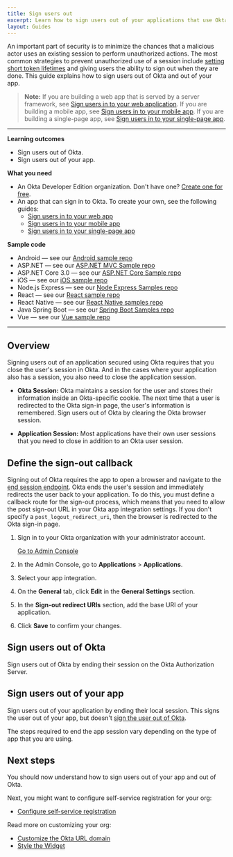 ```yaml
---
title: Sign users out
excerpt: Learn how to sign users out of your applications that use Okta's APIs.
layout: Guides
---
```


An important part of security is to minimize the chances that a malicious actor uses an existing session to perform unauthorized actions. The most common strategies to prevent unauthorized use of a session include [setting short token lifetimes](/docs/guides/configure-access-policy/configure-token-lifetime-per-client/) and giving users the ability to sign out when they are done. This guide explains how to sign users out of Okta and out of your app.

> **Note:** If you are building a web app that is served by a server framework, see [Sign users in to your web application](/docs/guides/sign-into-web-app/). If you are building a mobile app, see [Sign users in to your mobile app](/docs/guides/sign-into-mobile-app/). If you are building a single-page app, see [Sign users in to your single-page app](https://developer.okta.com/docs/guides/sign-into-spa/angular/before-you-begin/).

---

**Learning outcomes**

* Sign users out of Okta.
* Sign users out of your app.

**What you need**

* An Okta Developer Edition organization. Don't have one? [Create one for free](https://developer.okta.com/signup).
* An app that can sign in to Okta. To create your own, see the following guides:
  * [Sign users in to your web app](/docs/guides/sign-into-web-app/)
  * [Sign users in to your mobile app](/docs/guides/sign-into-mobile-app/)
  * [Sign users in to your single-page app](/docs/guides/sign-into-spa/)

**Sample code**

* Android — see our [Android sample repo](https://github.com/okta/samples-android)
* ASP.NET — see our [ASP.NET MVC Sample repo](https://github.com/okta/samples-aspnet)
* ASP.NET Core 3.0 — see our [ASP.NET Core Sample repo](https://github.com/okta/samples-aspnetcore)
* iOS — see our [iOS sample repo](https://github.com/okta/samples-ios)
* Node.js Express — see our [Node Express Samples repo](https://github.com/okta/samples-nodejs-express-4/)
* React — see our [React sample repo](https://github.com/okta/samples-js-react)
* React Native — see our [React Native samples repo](https://github.com/okta/samples-js-react-native)
* Java Spring Boot — see our [Spring Boot Samples repo](https://github.com/okta/samples-java-spring/tree/master/okta-hosted-login)
* Vue — see our [Vue sample repo](https://github.com/okta/samples-js-vue)

---

## Overview

Signing users out of an application secured using Okta requires that you close the user's session in Okta. And in the cases where your application also has a session, you also need to close the application session.

* **Okta Session:** Okta maintains a session for the user and stores their information inside an Okta-specific cookie. The next time that a user is redirected to the Okta sign-in page, the user's information is remembered. Sign users out of Okta by clearing the Okta browser session.

* **Application Session:** Most applications have their own user sessions that you need to close in addition to an Okta user session.

## Define the sign-out callback

Signing out of Okta requires the app to open a browser and navigate to the [end session endpoint](/docs/reference/api/oidc/#logout). Okta ends the user's session and immediately redirects the user back to your application. To do this, you must define a callback route for the sign-out process, which means that you need to allow the post sign-out URL in your Okta app integration settings. If you don't specify a `post_logout_redirect_uri`, then the browser is redirected to the Okta sign-in page.

1. Sign in to your Okta organization with your administrator account.

    <a href="https://developer.okta.com/login" target="_blank" class="Button--blue">Go to Admin Console</a>

1. In the Admin Console, go to **Applications** > **Applications**.
1. Select your app integration.
1. On the **General** tab, click **Edit** in the **General Settings** section.
1. In the **Sign-out redirect URIs** section, add the base URI of your application.

    <StackSelector snippet="addbaseuri"/>
1. Click **Save** to confirm your changes.

## Sign users out of Okta

Sign users out of Okta by ending their session on the Okta Authorization Server.

<StackSelector snippet="remotesignout" noSelector/>

## Sign users out of your app

Sign users out of your application by ending their local session. This signs the user out of your app, but doesn't [sign the user out of Okta](#sign-users-out-of-okta).

The steps required to end the app session vary depending on the type of app that you are using.

<!-- Future content: and discarding the tokens Okta created when the user signed in. -->

<StackSelector snippet="localsignout" noSelector/>

## Next steps

You should now understand how to sign users out of your app and out of Okta.

Next, you might want to configure self-service registration for your org:

* [Configure self-service registration](/docs/guides/set-up-self-service-registration/)

Read more on customizing your org:

* [Customize the Okta URL domain](/docs/guides/custom-url-domain/)
* [Style the Widget](/docs/guides/style-the-widget/style-okta-hosted/)